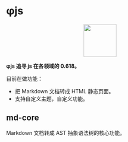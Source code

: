 # φjs

<p align="center">
  <a target="_blank" href="https://www.phijs.com">
  <img width="88" src="https://images.bestshi.com/README-2022-03-14-00-21-26-phijs.jpg!watermark">
  </a>
</p>

**φjs 追寻 js 在各领域的 0.618。**

目前在做功能：

- 把 Markdown 文档转成 HTML 静态页面。
- 支持自定义主题，自定义功能。

## md-core

Markdown 文档转成 AST 抽象语法树的核心功能。
